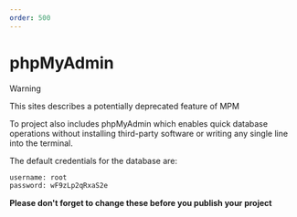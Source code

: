 ```yaml
---
order: 500
---
```


# phpMyAdmin

> [!WARNING]
> This sites describes a potentially deprecated feature of MPM

To project also includes phpMyAdmin which enables quick database operations without installing third-party software or writing any single line into the terminal.

The default credentials for the database are:

```sh
username: root
password: wF9zLp2qRxaS2e
```

**Please don\'t forget to change these before you publish your project**
